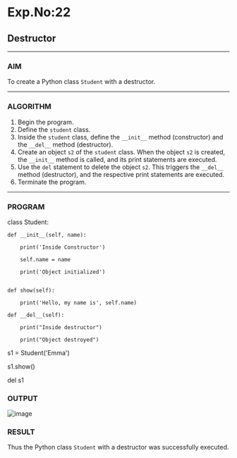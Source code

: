 # Exp.No:22  
## Destructor

---

### AIM  
To create a Python class `Student` with a destructor.

---

### ALGORITHM

1. Begin the program.  
2. Define the `student` class.  
3. Inside the `student` class, define the `__init__` method (constructor) and the `__del__` method (destructor).  
4. Create an object `s2` of the `student` class. When the object `s2` is created, the `__init__` method is called, and its print statements are executed.  
5. Use the `del` statement to delete the object `s2`. This triggers the `__del__` method (destructor), and the respective print statements are executed.  
6. Terminate the program.

---

### PROGRAM

class Student:

   
    def __init__(self, name):
    
        print('Inside Constructor')
        
        self.name = name
        
        print('Object initialized')
        

    def show(self):
    
        print('Hello, my name is', self.name)
        
    def __del__(self):
    
        print("Inside destructor")
        
        print("Object destroyed")
        

s1 = Student('Emma')

s1.show()


del s1

### OUTPUT

![image](https://github.com/user-attachments/assets/f78a8a24-293d-4b6d-b31d-a8611f8c0eb2)



### RESULT

Thus the Python class `Student` with a destructor was successfully executed.
